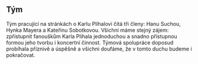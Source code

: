 <h2>Tým</h2>
<p>Tým pracující na stránkách o Karlu Plíhalovi čítá tři členy: Hanu Suchou, Hynka Mayera a Kateřinu Sobotkovou. 
Všichni máme stejný zájem: zpřístupnit fanouškům Karla Plíhala jednoduchou a snadno přístupnou formou jeho tvorbu i koncertní činnost. 
Týmová spolupráce doposud probíhala příznivě a úspěšně a všichni doufáme, že v tomto duchu budeme i pokračovat. </p>
